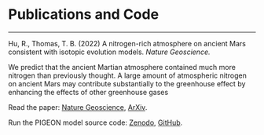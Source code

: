 # Publications and Code

-------------------------

Hu, R., Thomas, T. B. (2022) A nitrogen-rich atmosphere on ancient Mars consistent with isotopic evolution models. *Nature Geoscience.*

We predict that the ancient Martian atmosphere contained much more nitrogen than previously thought. A large amount of atmospheric nitrogen on ancient Mars may contribute substantially to the greenhouse effect by enhancing the effects of other greenhouse gases

Read the paper: [Nature Geoscience](https://www.nature.com/articles/s41561-021-00886-y), [ArXiv](https://arxiv.org/abs/2202.04825).

Run the PIGEON model source code: [Zenodo](https://doi.org/10.5281/zenodo.5760095), [GitHub](https://github.com/trentagon/pigeon).
